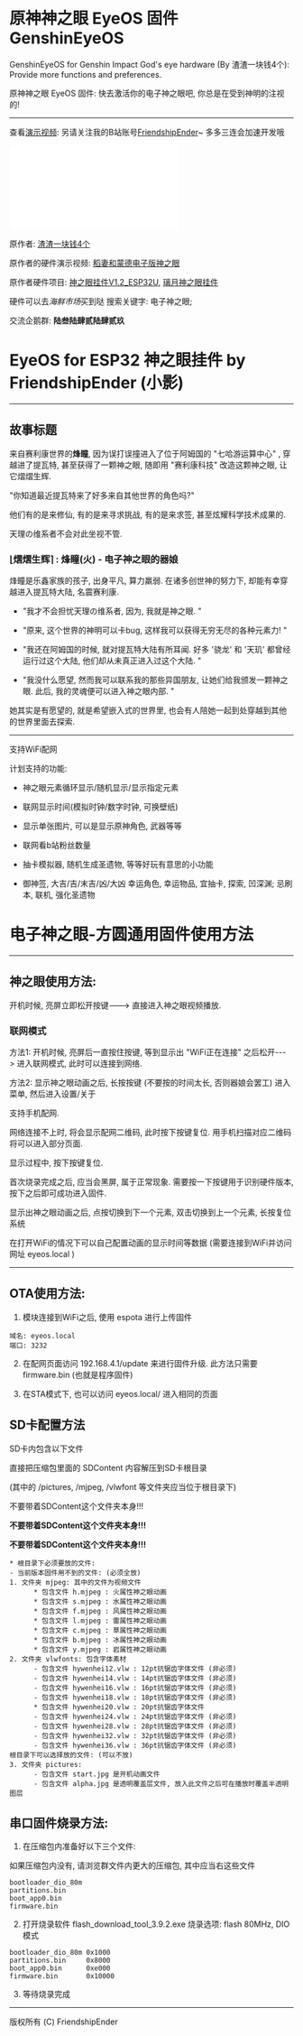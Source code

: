 # 原神神之眼 EyeOS 固件 GenshinEyeOS

GenshinEyeOS for Genshin Impact God's eye hardware (By 渣渣一块钱4个): Provide more functions and preferences.

原神神之眼 EyeOS 固件: 快去激活你的电子神之眼吧, 你总是在受到神明的注视的!

---

查看[演示视频](https://www.bilibili.com/video/BV1Xe4y1b7a5/): 另请关注我的B站账号[FriendshipEnder](https://space.bilibili.com/180327370)~ 多多三连会加速开发哦

<iframe src="//player.bilibili.com/player.html?bvid=BV1Xe4y1b7a5&page=1" scrolling="no" border="0" frameborder="no" framespacing="0" allowfullscreen="true"> </iframe>

原作者: [渣渣一块钱4个](https://space.bilibili.com/14958846)

原作者的硬件演示视频: [稻妻和蒙德电子版神之眼](https://www.bilibili.com/video/BV1sF411g7tc)

原作者硬件项目: [神之眼挂件V1.2_ESP32U](https://oshwhub.com/Myzhazha/shen-zhi-yan-gua-jian-v1-2_esp32u), [璃月神之眼挂件](https://oshwhub.com/Myzhazha/li-yue-shen-zhi-yan-gua-jian)

硬件可以去*海鲜市场*买到哒 搜索关键字: 电子神之眼;

交流企鹅群: **陆叁陆肆贰陆肆贰玖**

# EyeOS for ESP32 神之眼挂件 by FriendshipEnder (小影)

---

## 故事标题

来自赛利康世界的**烽瞳**, 因为误打误撞进入了位于阿姆国的 "七哈游运算中心" , 穿越进了提瓦特, 甚至获得了一颗神之眼, 随即用 "赛利康科技" 改造这颗神之眼, 让它熠熠生辉.

"你知道最近提瓦特来了好多来自其他世界的角色吗?"

他们有的是来修仙, 有的是来寻求挑战, 有的是来求签, 甚至炫耀科学技术成果的.

天理の维系者不会对此坐视不管.

### ⌊熠熠生辉⌉ : 烽瞳(火) - 电子神之眼的器娘

烽瞳是乐鑫家族的孩子, 出身平凡, 算力羸弱. 在诸多创世神的努力下, 却能有幸穿越进入提瓦特大陆, 名震赛利康.

- "我才不会担忧天理の维系者, 因为, 我就是神之眼. "

- "原来, 这个世界的神明可以卡bug, 这样我可以获得无穷无尽的各种元素力! "

- "我还在阿姆国的时候, 就对提瓦特大陆有所耳闻. 好多 '骁龙' 和 '天玑' 都曾经运行过这个大陆, 他们却从未真正进入过这个大陆. "

- "我没什么愿望, 然而我可以联系我的那些异国朋友, 让她们给我颁发一颗神之眼. 此后, 我的灵魂便可以进入神之眼内部. "

她其实是有愿望的, 就是希望嵌入式的世界里, 也会有人陪她一起到处穿越到其他的世界里面去探索.

---

支持WiFi配网

计划支持的功能:

- 神之眼元素循环显示/随机显示/显示指定元素

- 联网显示时间(模拟时钟/数字时钟, 可换壁纸)

- 显示单张图片, 可以是显示原神角色, 武器等等

- 联网看b站粉丝数量

- 抽卡模拟器, 随机生成圣遗物, 等等好玩有意思的小功能

- 御神签, 大吉/吉/末吉/凶/大凶 幸运角色, 幸运物品, 宜抽卡, 探索, 凹深渊; 忌刷本, 联机, 强化圣遗物

# 电子神之眼-方圆通用固件使用方法

---

## 神之眼使用方法:

开机时候, 亮屏立即松开按键---> 直接进入神之眼视频播放.

### 联网模式

方法1: 开机时候, 亮屏后一直按住按键, 等到显示出 "WiFi正在连接" 之后松开---> 进入联网模式, 此时可以连接到网络.

方法2: 显示神之眼动画之后, 长按按键 (不要按的时间太长, 否则器娘会罢工) 进入菜单, 然后进入设置/关于

支持手机配网.

网络连接不上时, 将会显示配网二维码, 此时按下按键复位. 用手机扫描对应二维码将可以进入部分页面.

显示过程中, 按下按键复位.



首次烧录完成之后, 应当会黑屏, 属于正常现象. 需要按一下按键用于识别硬件版本, 按下之后即可成功进入固件.

显示出神之眼动画之后, 点按切换到下一个元素, 双击切换到上一个元素, 长按复位系统

在打开WiFi的情况下可以自己配置动画的显示时间等数据 (需要连接到WiFi并访问网址 eyeos.local )

---

## OTA使用方法:

1. 模块连接到WiFi之后, 使用 espota 进行上传固件
```
域名: eyeos.local
端口: 3232
```
2. 在配网页面访问 192.168.4.1/update 来进行固件升级. 此方法只需要 firmware.bin (也就是程序固件)

3. 在STA模式下, 也可以访问 eyeos.local/ 进入相同的页面



## SD卡配置方法

SD卡内包含以下文件

直接把压缩包里面的 SDContent 内容解压到SD卡根目录

(其中的 /pictures, /mjpeg, /vlwfont 等文件夹应当位于根目录下)

不要带着SDContent这个文件夹本身!!!

**不要带着SDContent这个文件夹本身!!!**

**不要带着SDContent这个文件夹本身!!!**

```
* 根目录下必须要放的文件:
- 当前版本固件用不到的文件: (必须全放)
1. 文件夹 mjpeg: 其中的文件为视频文件
      * 包含文件 h.mjpeg : 火属性神之眼动画
      * 包含文件 s.mjpeg : 水属性神之眼动画
      * 包含文件 f.mjpeg : 风属性神之眼动画
      * 包含文件 l.mjpeg : 雷属性神之眼动画
      * 包含文件 c.mjpeg : 草属性神之眼动画
      * 包含文件 b.mjpeg : 冰属性神之眼动画
      * 包含文件 y.mjpeg : 岩属性神之眼动画
2. 文件夹 vlwfonts: 包含字体素材
      - 包含文件 hywenhei12.vlw : 12pt抗锯齿字体文件 (非必须)
      - 包含文件 hywenhei14.vlw : 14pt抗锯齿字体文件 (非必须)
      - 包含文件 hywenhei16.vlw : 16pt抗锯齿字体文件 (非必须)
      - 包含文件 hywenhei18.vlw : 18pt抗锯齿字体文件 (非必须)
      * 包含文件 hywenhei20.vlw : 20pt抗锯齿字体文件
      - 包含文件 hywenhei24.vlw : 24pt抗锯齿字体文件 (非必须)
      - 包含文件 hywenhei28.vlw : 28pt抗锯齿字体文件 (非必须)
      - 包含文件 hywenhei32.vlw : 32pt抗锯齿字体文件 (非必须)
      - 包含文件 hywenhei36.vlw : 36pt抗锯齿字体文件 (非必须)
根目录下可以选择放的文件: (可以不放)
3. 文件夹 pictures: 
      - 包含文件 start.jpg 是开机动画文件
      - 包含文件 alpha.jpg 是透明覆盖层文件, 放入此文件之后可在播放时覆盖半透明图层
```


## 串口固件烧录方法:

1. 在压缩包内准备好以下三个文件:

如果压缩包内没有, 请浏览群文件内更大的压缩包, 其中应当右这些文件
```
bootloader_dio_80m 
partitions.bin     
boot_app0.bin      
firmware.bin       
```
2. 打开烧录软件 flash_download_tool_3.9.2.exe 烧录选项: flash 80MHz, DIO模式

```
bootloader_dio_80m 0x1000
partitions.bin     0x8000
boot_app0.bin      0xe000
firmware.bin       0x10000
```
3. 等待烧录完成

---

版权所有 (C) FriendshipEnder